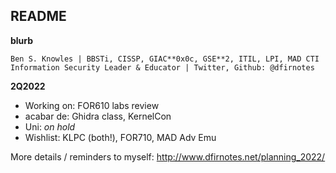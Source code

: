 ## README

**blurb**
```--
Ben S. Knowles | BBSTi, CISSP, GIAC**0x0c, GSE**2, ITIL, LPI, MAD CTI
Information Security Leader & Educator | Twitter, Github: @dfirnotes 
```
**2Q2022**
* Working on: FOR610 labs review
* acabar de: Ghidra class, KernelCon
* Uni: _on hold_
* Wishlist: KLPC (both!), FOR710, MAD Adv Emu

More details / reminders to myself: http://www.dfirnotes.net/planning_2022/
<!--
**adricnet/adricnet** is a ✨ _special_ ✨ repository because its `README.md` (this file) appears on your GitHub profile.

Here are some ideas to get you started:

- 🔭 I’m currently working on ...
- 🌱 I’m currently learning ...
- 👯 I’m looking to collaborate on ...
- 🤔 I’m looking for help with ...
- 💬 Ask me about ...
- 📫 How to reach me: ...
- 😄 Pronouns: ...
- ⚡ Fun fact: ...
-->

